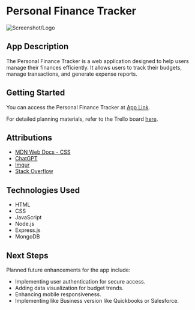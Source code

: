# Personal Finance Tracker

![Screenshot/Logo](https://i.imgur.com/YKngYOt.png)

## App Description

The Personal Finance Tracker is a web application designed to help users manage their finances efficiently. It allows users to track their budgets, manage transactions, and generate expense reports.

## Getting Started

You can access the Personal Finance Tracker at [App Link](https://ifinance-8814863b8a85.herokuapp.com/).

For detailed planning materials, refer to the Trello board [here](https://trello.com/b/5zpODWPg/project-2).

## Attributions

- [MDN Web Docs - CSS](https://developer.mozilla.org/en-US/docs/Web/CSS)
- [ChatGPT](https://chatgpt.com/)
- [Imgur](https://imgur.com/)
- [Stack Overflow](https://stackoverflow.com/questions/72127296/why-hashedpassword-await-bcrypt-hashthis-password-salt-is-not-working)

## Technologies Used

- HTML
- CSS
- JavaScript
- Node.js
- Express.js
- MongoDB

## Next Steps

Planned future enhancements for the app include:

- Implementing user authentication for secure access.
- Adding data visualization for budget trends.
- Enhancing mobile responsiveness.
- Implementing like Business version like Quickbooks or Salesforce.
